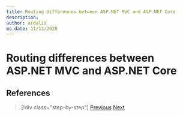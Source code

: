 ```yaml
---
title: Routing differences between ASP.NET MVC and ASP.NET Core
description: 
author: ardalis
ms.date: 11/13/2020
---
```


# Routing differences between ASP.NET MVC and ASP.NET Core

## References

>[!div class="step-by-step"]
>[Previous](configuration-differences.md)
>[Next](comparing-razor-pages-aspnet-mvc.md)
